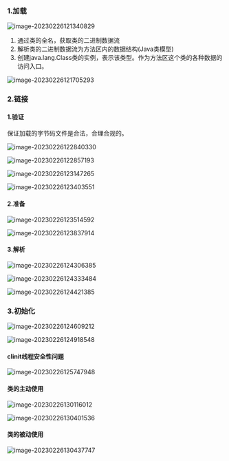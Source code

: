 ### 1.加载

![image-20230226121340829](../image/image-20230226121340829.png)

1. 通过类的全名，获取类的二进制数据流
2. 解析类的二进制数据流为方法区内的数据结构(Java类模型)
3. 创建java.lang.Class类的实例，表示该类型。作为方法区这个类的各种数据的访问入口。

![image-20230226121705293](../image/image-20230226121705293.png)





### 2.链接

#### 1.验证

保证加载的字节码文件是合法，合理合规的。

![image-20230226122840330](../image/image-20230226122840330.png)



![image-20230226122857193](../image/image-20230226122857193.png)



![image-20230226123147265](../image/image-20230226123147265.png)

![image-20230226123403551](../image/image-20230226123403551.png)



#### 2.准备

![image-20230226123514592](../image/image-20230226123514592.png)





![image-20230226123837914](../image/image-20230226123837914.png)

#### 3.解析

![image-20230226124306385](../image/image-20230226124306385.png)

![image-20230226124333484](../image/image-20230226124333484.png)

![image-20230226124421385](../image/image-20230226124421385.png)





### 3.初始化

![image-20230226124609212](../image/image-20230226124609212.png)

![image-20230226124918548](../image/image-20230226124918548.png)



#### clinit线程安全性问题

![image-20230226125747948](../image/image-20230226125747948.png)

#### 类的主动使用



![image-20230226130116012](../image/image-20230226130116012.png)

![image-20230226130401536](../image/image-20230226130401536.png)



#### 类的被动使用

![image-20230226130437747](../image/image-20230226130437747.png)







